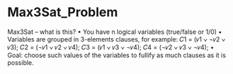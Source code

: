 # Max3Sat_Problem
 
Max3Sat – what is this?
• You have n logical variables (true/false or 1/0)
• Variables are grouped in 3-elements clauses, for example:
  𝐶1 = (𝑣1 ∨ ¬𝑣2 ∨ 𝑣3); 𝐶2 = (¬𝑣1 ∨ 𝑣2 ∨ 𝑣4);
  𝐶3 = (𝑣1 ∨ 𝑣3 ∨ ¬𝑣4); 𝐶4 = (¬𝑣2 ∨ 𝑣3 ∨ ¬𝑣4);
• Goal: choose such values of the variables to fullify as much clauses as it is possible.
